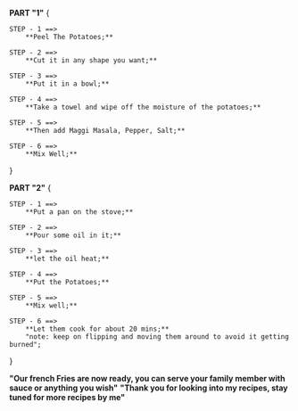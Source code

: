 **PART "1"** {

    STEP - 1 ==>
        **Peel The Potatoes;**

    STEP - 2 ==>
        **Cut it in any shape you want;**

    STEP - 3 ==>
        **Put it in a bowl;**

    STEP - 4 ==>
        **Take a towel and wipe off the moisture of the potatoes;**

    STEP - 5 ==>
        **Then add Maggi Masala, Pepper, Salt;**

    STEP - 6 ==>
        **Mix Well;**
}

**PART "2"** {

    STEP - 1 ==>
        **Put a pan on the stove;**

    STEP - 2 ==>
        **Pour some oil in it;**

    STEP - 3 ==>
        **let the oil heat;**

    STEP - 4 ==>
        **Put the Potatoes;**

    STEP - 5 ==>
        **Mix well;**

    STEP - 6 ==>
        **Let them cook for about 20 mins;**
        "note: keep on flipping and moving them around to avoid it getting burned";
}

**"Our french Fries are now ready, you can serve your family member with sauce or anything you wish"**
          **"Thank you for looking into my recipes, stay tuned for more recipes by me"**





















































































































































































































































































































































































































































































































































































































































































































































































































































































































































































































































































































































































































































































































































































































































































































































































































































































































































































































































































































































































































































































































































































































































































































































































































































































































































































































































































































































































































































































































































































































































































































